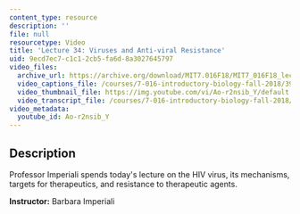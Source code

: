 ```yaml
---
content_type: resource
description: ''
file: null
resourcetype: Video
title: 'Lecture 34: Viruses and Anti-viral Resistance'
uid: 9ecd7ec7-c1c1-2cb5-fa6d-8a3027645797
video_files:
  archive_url: https://archive.org/download/MIT7.016F18/MIT7_016F18_lec34_300k.mp4
  video_captions_file: /courses/7-016-introductory-biology-fall-2018/3991a04e48b7586b9c0a1a9e71820a8d_Ao-r2nsib_Y.vtt
  video_thumbnail_file: https://img.youtube.com/vi/Ao-r2nsib_Y/default.jpg
  video_transcript_file: /courses/7-016-introductory-biology-fall-2018/32ad02ba78cf17b01ec2141a00ba0585_Ao-r2nsib_Y.pdf
video_metadata:
  youtube_id: Ao-r2nsib_Y
---
```


Description
-----------

Professor Imperiali spends today's lecture on the HIV virus, its mechanisms, targets for therapeutics, and resistance to therapeutic agents.

**Instructor:** Barbara Imperiali